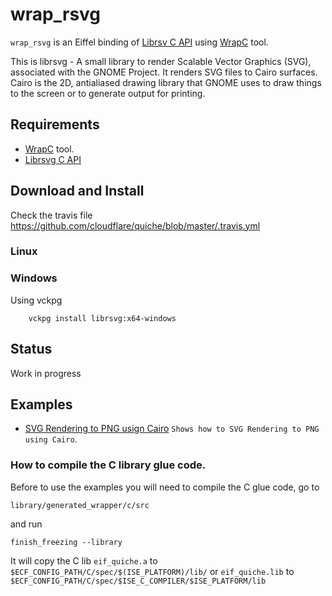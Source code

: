 # wrap_rsvg
`wrap_rsvg` is an Eiffel binding of [Librsv C API](https://github.com/GNOME/librsvg) 
using [WrapC](https://github.com/eiffel-wrap-c/WrapC) tool.

This is librsvg - A small library to render Scalable Vector Graphics (SVG), associated with the GNOME Project. It renders SVG files to Cairo surfaces. Cairo is the 2D, antialiased drawing library that GNOME uses to draw things to the screen or to generate output for printing.

## Requirements 

*  [WrapC](https://github.com/eiffel-wrap-c/WrapC) tool.
*  [Librsvg C API](https://github.com/GNOME/librsvg)


## Download and  Install

Check the travis file 
https://github.com/cloudflare/quiche/blob/master/.travis.yml

### Linux

	
### Windows
Using vckpg

		vckpg install librsvg:x64-windows

## Status

Work in progress


## Examples
* [SVG Rendering to PNG usign Cairo](examples/simple) `Shows how to SVG Rendering to PNG using Cairo`.

### How to compile the C library glue code.

Before to use the examples you will need to compile the C glue code, go to 

	library/generated_wrapper/c/src

and run

	finish_freezing --library

It will copy the C lib `eif_quiche.a` to `$ECF_CONFIG_PATH/C/spec/$(ISE_PLATFORM)/lib/`  or `eif_quiche.lib`  to `$ECF_CONFIG_PATH/C/spec/$ISE_C_COMPILER/$ISE_PLATFORM/lib` 






